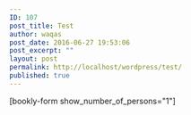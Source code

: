 ```yaml
---
ID: 107
post_title: Test
author: waqas
post_date: 2016-06-27 19:53:06
post_excerpt: ""
layout: post
permalink: http://localhost/wordpress/test/
published: true
---
```

[bookly-form show_number_of_persons="1"]